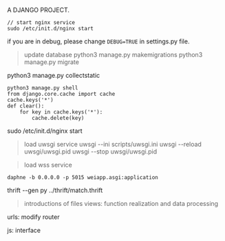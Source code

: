 A DJANGO PROJECT.
```shell
// start nginx service
sudo /etc/init.d/nginx start
```

if you are in debug, please change `DEBUG=TRUE` in settings.py file.

> update database
python3 manage.py makemigrations
python3 manage.py migrate

python3 manage.py collectstatic

```
python3 manage.py shell
from django.core.cache import cache
cache.keys('*')
def clear():
    for key in cache.keys('*'):
        cache.delete(key)
```

sudo /etc/init.d/nginx start

> load uwsgi service
uwsgi --ini scripts/uwsgi.ini
uwsgi --reload uwsgi/uwsgi.pid
uwsgi --stop uwsgi/uwsgi.pid

> load wss service
```
daphne -b 0.0.0.0 -p 5015 weiapp.asgi:application
```

thrift --gen py ../thrift/match.thrift

> introductions of files
views: function realization and data processing

urls: modify router

js: interface